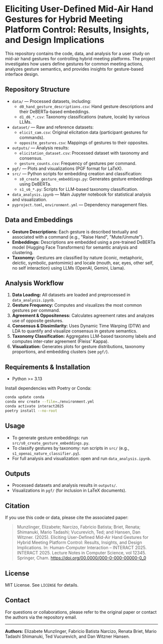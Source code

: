 # Eliciting User-Defined Mid-Air Hand Gestures for Hybrid Meeting Platform Control: Results, Insights, and Design Implications

This repository contains the code, data, and analysis for a user study on mid-air hand gestures for controlling hybrid meeting platforms. The project investigates how users define gestures for common meeting actions, analyzes gesture semantics, and provides insights for gesture-based interface design.

## Repository Structure

- `data/` — Processed datasets, including:
  - `d0_hand_gesture_descriptions.csv`: Hand gesture descriptions and their DeBERTa-based embeddings.
  - `d1_d6_*.csv`: Taxonomy classifications (nature, locale) by various LLMs.
- `dataset/` — Raw and reference datasets:
  - `elicit_cam.csv`: Original elicitation data (participant gestures for commands).
  - `opposite_gestures.csv`: Mappings of gestures to their opposites.
- `outputs/` — Analysis results:
  - `elicitation_dataset.csv`: Processed dataset with taxonomy and consensus.
  - `gesture_counts.csv`: Frequency of gestures per command.
- `pgf/` — Plots and visualizations (PGF format for LaTeX).
- `src/` — Python scripts for embedding creation and classification:
  - `s0_create_gesture_embeddings.py`: Generates gesture embeddings using DeBERTa.
  - `s1_s6_*.py`: Scripts for LLM-based taxonomy classification.
- `data_analysis.ipynb` — Main Jupyter notebook for statistical analysis and visualization.
- `pyproject.toml`, `environment.yml` — Dependency management files.

## Data and Embeddings

- **Gesture Descriptions:** Each gesture is described textually and associated with a command (e.g., "Raise Hand", "Mute/Unmute").
- **Embeddings:** Descriptions are embedded using a pre-trained DeBERTa model (Hugging Face Transformers) for semantic analysis and clustering.
- **Taxonomy:** Gestures are classified by nature (iconic, metaphoric, deictic, symbolic, pantomimic) and locale (mouth, ear, eyes, other self, no self interaction) using LLMs (OpenAI, Gemini, Llama).

## Analysis Workflow

1. **Data Loading:** All datasets are loaded and preprocessed in `data_analysis.ipynb`.
2. **Gesture Frequency:** Computes and visualizes the most common gestures per command.
3. **Agreement & Oppositeness:** Calculates agreement rates and analyzes use of opposite gestures.
4. **Consensus & Dissimilarity:** Uses Dynamic Time Warping (DTW) and LDA to quantify and visualize consensus in gesture semantics.
5. **Taxonomy Classification:** Aggregates LLM-based taxonomy labels and computes inter-rater agreement (Fleiss' Kappa).
6. **Visualization:** Generates plots for gesture distributions, taxonomy proportions, and embedding clusters (see `pgf/`).

## Requirements & Installation

- Python >= 3.13

Install dependencies with Poetry or Conda:

```bash
conda update conda
conda env create --file=./environment.yml
conda activate interact2025
poetry install --no-root
```

## Usage

- To generate gesture embeddings: run `src/s0_create_gesture_embeddings.py`.
- To classify gestures by taxonomy: run scripts in `src/` (e.g., `s1_openai_nature_classifier.py`).
- For full analysis and visualization: open and run `data_analysis.ipynb`.

## Outputs

- Processed datasets and analysis results in `outputs/`.
- Visualizations in `pgf/` (for inclusion in LaTeX documents).

## Citation

If you use this code or data, please cite the associated paper:

> Munzlinger, Elizabete; Narcizo, Fabricio Batista; Briet, Renata; Shimanuki, Mario Tadashi; Vucurevich, Ted; and Hansen, Dan Witzner. (2025). Eliciting User-Defined Mid-Air Hand Gestures for Hybrid Meeting Platform Control: Results, Insights, and Design Implications. In: Human-Computer Interaction – INTERACT 2025. INTERACT 2025. Lecture Notes in Computer Science, vol 12345. Springer, Cham. https://doi.org/00.0000/000-0-000-00000-0_0

## License

MIT License. See `LICENSE` for details.

## Contact

For questions or collaborations, please refer to the original paper or contact the authors via the repository email.

---

**Authors:** Elizabete Munzlinger, Fabricio Batista Narcizo, Renata Briet, Mario Tadashi Shimanuki, Ted Vucurevich, and Dan Witzner Hansen.
